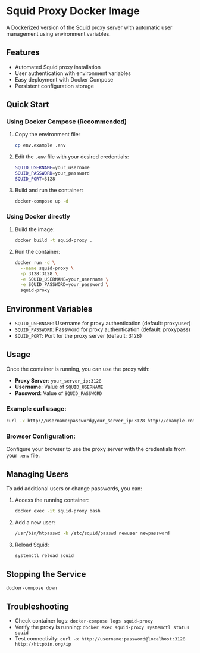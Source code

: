 # Squid Proxy Docker Image

A Dockerized version of the Squid proxy server with automatic user management using environment variables.

## Features

- Automated Squid proxy installation
- User authentication with environment variables
- Easy deployment with Docker Compose
- Persistent configuration storage

## Quick Start

### Using Docker Compose (Recommended)

1. Copy the environment file:
   ```bash
   cp env.example .env
   ```

2. Edit the `.env` file with your desired credentials:
   ```bash
   SQUID_USERNAME=your_username
   SQUID_PASSWORD=your_password
   SQUID_PORT=3128
   ```

3. Build and run the container:
   ```bash
   docker-compose up -d
   ```

### Using Docker directly

1. Build the image:
   ```bash
   docker build -t squid-proxy .
   ```

2. Run the container:
   ```bash
   docker run -d \
     --name squid-proxy \
     -p 3128:3128 \
     -e SQUID_USERNAME=your_username \
     -e SQUID_PASSWORD=your_password \
     squid-proxy
   ```

## Environment Variables

- `SQUID_USERNAME`: Username for proxy authentication (default: proxyuser)
- `SQUID_PASSWORD`: Password for proxy authentication (default: proxypass)
- `SQUID_PORT`: Port for the proxy server (default: 3128)

## Usage

Once the container is running, you can use the proxy with:

- **Proxy Server**: `your_server_ip:3128`
- **Username**: Value of `SQUID_USERNAME`
- **Password**: Value of `SQUID_PASSWORD`

### Example curl usage:
```bash
curl -x http://username:password@your_server_ip:3128 http://example.com
```

### Browser Configuration:
Configure your browser to use the proxy server with the credentials from your `.env` file.

## Managing Users

To add additional users or change passwords, you can:

1. Access the running container:
   ```bash
   docker exec -it squid-proxy bash
   ```

2. Add a new user:
   ```bash
   /usr/bin/htpasswd -b /etc/squid/passwd newuser newpassword
   ```

3. Reload Squid:
   ```bash
   systemctl reload squid
   ```

## Stopping the Service

```bash
docker-compose down
```

## Troubleshooting

- Check container logs: `docker-compose logs squid-proxy`
- Verify the proxy is running: `docker exec squid-proxy systemctl status squid`
- Test connectivity: `curl -x http://username:password@localhost:3128 http://httpbin.org/ip`
